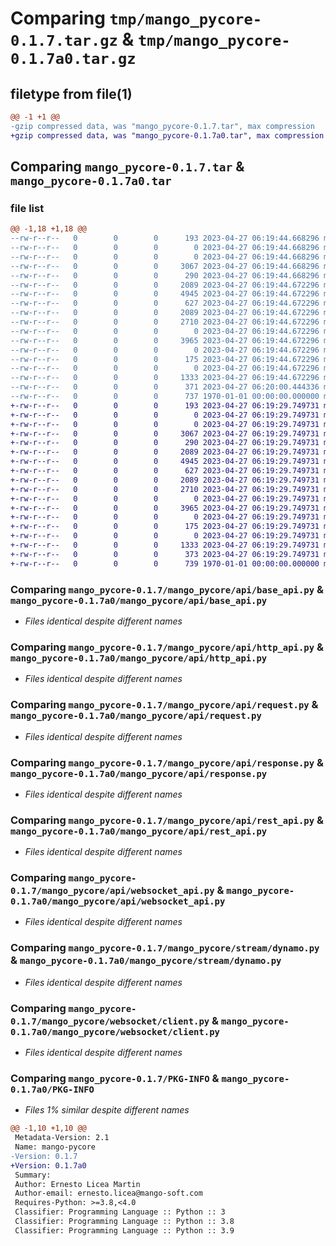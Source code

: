 # Comparing `tmp/mango_pycore-0.1.7.tar.gz` & `tmp/mango_pycore-0.1.7a0.tar.gz`

## filetype from file(1)

```diff
@@ -1 +1 @@
-gzip compressed data, was "mango_pycore-0.1.7.tar", max compression
+gzip compressed data, was "mango_pycore-0.1.7a0.tar", max compression
```

## Comparing `mango_pycore-0.1.7.tar` & `mango_pycore-0.1.7a0.tar`

### file list

```diff
@@ -1,18 +1,18 @@
--rw-r--r--   0        0        0      193 2023-04-27 06:19:44.668296 mango_pycore-0.1.7/README.md
--rw-r--r--   0        0        0        0 2023-04-27 06:19:44.668296 mango_pycore-0.1.7/mango_pycore/__init__.py
--rw-r--r--   0        0        0        0 2023-04-27 06:19:44.668296 mango_pycore-0.1.7/mango_pycore/api/__init__.py
--rw-r--r--   0        0        0     3067 2023-04-27 06:19:44.668296 mango_pycore-0.1.7/mango_pycore/api/base_api.py
--rw-r--r--   0        0        0      290 2023-04-27 06:19:44.668296 mango_pycore-0.1.7/mango_pycore/api/exceptions.py
--rw-r--r--   0        0        0     2089 2023-04-27 06:19:44.672296 mango_pycore-0.1.7/mango_pycore/api/http_api.py
--rw-r--r--   0        0        0     4945 2023-04-27 06:19:44.672296 mango_pycore-0.1.7/mango_pycore/api/request.py
--rw-r--r--   0        0        0      627 2023-04-27 06:19:44.672296 mango_pycore-0.1.7/mango_pycore/api/response.py
--rw-r--r--   0        0        0     2089 2023-04-27 06:19:44.672296 mango_pycore-0.1.7/mango_pycore/api/rest_api.py
--rw-r--r--   0        0        0     2710 2023-04-27 06:19:44.672296 mango_pycore-0.1.7/mango_pycore/api/websocket_api.py
--rw-r--r--   0        0        0        0 2023-04-27 06:19:44.672296 mango_pycore-0.1.7/mango_pycore/stream/__init__.py
--rw-r--r--   0        0        0     3965 2023-04-27 06:19:44.672296 mango_pycore-0.1.7/mango_pycore/stream/dynamo.py
--rw-r--r--   0        0        0        0 2023-04-27 06:19:44.672296 mango_pycore-0.1.7/mango_pycore/tools/__init__.py
--rw-r--r--   0        0        0      175 2023-04-27 06:19:44.672296 mango_pycore-0.1.7/mango_pycore/tools/utils.py
--rw-r--r--   0        0        0        0 2023-04-27 06:19:44.672296 mango_pycore-0.1.7/mango_pycore/websocket/__init__.py
--rw-r--r--   0        0        0     1333 2023-04-27 06:19:44.672296 mango_pycore-0.1.7/mango_pycore/websocket/client.py
--rw-r--r--   0        0        0      371 2023-04-27 06:20:00.444336 mango_pycore-0.1.7/pyproject.toml
--rw-r--r--   0        0        0      737 1970-01-01 00:00:00.000000 mango_pycore-0.1.7/PKG-INFO
+-rw-r--r--   0        0        0      193 2023-04-27 06:19:29.749731 mango_pycore-0.1.7a0/README.md
+-rw-r--r--   0        0        0        0 2023-04-27 06:19:29.749731 mango_pycore-0.1.7a0/mango_pycore/__init__.py
+-rw-r--r--   0        0        0        0 2023-04-27 06:19:29.749731 mango_pycore-0.1.7a0/mango_pycore/api/__init__.py
+-rw-r--r--   0        0        0     3067 2023-04-27 06:19:29.749731 mango_pycore-0.1.7a0/mango_pycore/api/base_api.py
+-rw-r--r--   0        0        0      290 2023-04-27 06:19:29.749731 mango_pycore-0.1.7a0/mango_pycore/api/exceptions.py
+-rw-r--r--   0        0        0     2089 2023-04-27 06:19:29.749731 mango_pycore-0.1.7a0/mango_pycore/api/http_api.py
+-rw-r--r--   0        0        0     4945 2023-04-27 06:19:29.749731 mango_pycore-0.1.7a0/mango_pycore/api/request.py
+-rw-r--r--   0        0        0      627 2023-04-27 06:19:29.749731 mango_pycore-0.1.7a0/mango_pycore/api/response.py
+-rw-r--r--   0        0        0     2089 2023-04-27 06:19:29.749731 mango_pycore-0.1.7a0/mango_pycore/api/rest_api.py
+-rw-r--r--   0        0        0     2710 2023-04-27 06:19:29.749731 mango_pycore-0.1.7a0/mango_pycore/api/websocket_api.py
+-rw-r--r--   0        0        0        0 2023-04-27 06:19:29.749731 mango_pycore-0.1.7a0/mango_pycore/stream/__init__.py
+-rw-r--r--   0        0        0     3965 2023-04-27 06:19:29.749731 mango_pycore-0.1.7a0/mango_pycore/stream/dynamo.py
+-rw-r--r--   0        0        0        0 2023-04-27 06:19:29.749731 mango_pycore-0.1.7a0/mango_pycore/tools/__init__.py
+-rw-r--r--   0        0        0      175 2023-04-27 06:19:29.749731 mango_pycore-0.1.7a0/mango_pycore/tools/utils.py
+-rw-r--r--   0        0        0        0 2023-04-27 06:19:29.749731 mango_pycore-0.1.7a0/mango_pycore/websocket/__init__.py
+-rw-r--r--   0        0        0     1333 2023-04-27 06:19:29.749731 mango_pycore-0.1.7a0/mango_pycore/websocket/client.py
+-rw-r--r--   0        0        0      373 2023-04-27 06:19:29.749731 mango_pycore-0.1.7a0/pyproject.toml
+-rw-r--r--   0        0        0      739 1970-01-01 00:00:00.000000 mango_pycore-0.1.7a0/PKG-INFO
```

### Comparing `mango_pycore-0.1.7/mango_pycore/api/base_api.py` & `mango_pycore-0.1.7a0/mango_pycore/api/base_api.py`

 * *Files identical despite different names*

### Comparing `mango_pycore-0.1.7/mango_pycore/api/http_api.py` & `mango_pycore-0.1.7a0/mango_pycore/api/http_api.py`

 * *Files identical despite different names*

### Comparing `mango_pycore-0.1.7/mango_pycore/api/request.py` & `mango_pycore-0.1.7a0/mango_pycore/api/request.py`

 * *Files identical despite different names*

### Comparing `mango_pycore-0.1.7/mango_pycore/api/response.py` & `mango_pycore-0.1.7a0/mango_pycore/api/response.py`

 * *Files identical despite different names*

### Comparing `mango_pycore-0.1.7/mango_pycore/api/rest_api.py` & `mango_pycore-0.1.7a0/mango_pycore/api/rest_api.py`

 * *Files identical despite different names*

### Comparing `mango_pycore-0.1.7/mango_pycore/api/websocket_api.py` & `mango_pycore-0.1.7a0/mango_pycore/api/websocket_api.py`

 * *Files identical despite different names*

### Comparing `mango_pycore-0.1.7/mango_pycore/stream/dynamo.py` & `mango_pycore-0.1.7a0/mango_pycore/stream/dynamo.py`

 * *Files identical despite different names*

### Comparing `mango_pycore-0.1.7/mango_pycore/websocket/client.py` & `mango_pycore-0.1.7a0/mango_pycore/websocket/client.py`

 * *Files identical despite different names*

### Comparing `mango_pycore-0.1.7/PKG-INFO` & `mango_pycore-0.1.7a0/PKG-INFO`

 * *Files 1% similar despite different names*

```diff
@@ -1,10 +1,10 @@
 Metadata-Version: 2.1
 Name: mango-pycore
-Version: 0.1.7
+Version: 0.1.7a0
 Summary: 
 Author: Ernesto Licea Martin
 Author-email: ernesto.licea@mango-soft.com
 Requires-Python: >=3.8,<4.0
 Classifier: Programming Language :: Python :: 3
 Classifier: Programming Language :: Python :: 3.8
 Classifier: Programming Language :: Python :: 3.9
```

